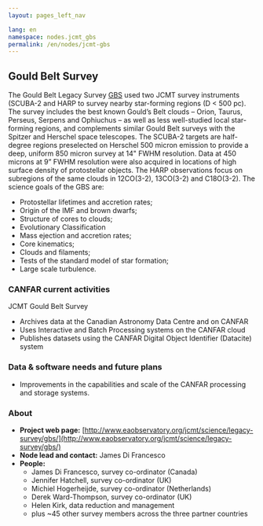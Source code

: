 ```yaml
---
layout: pages_left_nav

lang: en
namespace: nodes.jcmt_gbs
permalink: /en/nodes/jcmt-gbs
---
```


<!-- Content start -->

<h2> Gould Belt Survey </h2>

The Gould Belt Legacy Survey [GBS](http://tinyurl.com/hp4u9ku) used two JCMT survey instruments (SCUBA-2 and HARP to survey nearby star-forming regions (D < 500 pc). The survey includes the best known Gould’s Belt clouds – Orion, Taurus, Perseus, Serpens and Ophiuchus – as well as less well-studied local star-forming regions, and complements similar Gould Belt surveys with the Spitzer and Herschel space telescopes. The SCUBA-2 targets are half-degree regions preselected on Herschel 500 micron emission to provide a deep, uniform 850 micron survey at 14" FWHM resolution.  Data at 450 microns at 9” FWHM resolution were also acquired in locations of high surface density of protostellar objects.  The HARP observations focus on subregions of the same clouds in 12CO(3-2), 13CO(3-2) and C18O(3-2). The science goals of the GBS are:

<ul>
   <li>Protostellar lifetimes and accretion rates;</li>
    <li>Origin of the IMF and brown dwarfs;</li>
   <li> Structure of cores to clouds;</li>
   <li> Evolutionary Classification</li>
   <li> Mass ejection and accretion rates;</li>
    <li>Core kinematics;</li>
    <li>Clouds and filaments;</li>
    <li>Tests of the standard model of star formation;</li>
    <li>Large scale turbulence.</li>
    </ul>


### CANFAR current activities

JCMT Gould Belt Survey

* Archives data at the Canadian Astronomy Data Centre and on CANFAR
* Uses Interactive and Batch Processing systems on the CANFAR cloud
* Publishes datasets using the CANFAR Digital Object Identifier (Datacite) system

### Data & software needs and future plans

* Improvements in the capabilities and scale of the CANFAR processing and storage systems.


### About

* **Project web page:** [http://www.eaobservatory.org/jcmt/science/legacy-survey/gbs/](http://www.eaobservatory.org/jcmt/science/legacy-survey/gbs/)
* **Node lead and contact:** James Di Francesco
* **People:**
  * James Di Francesco, survey co-ordinator (Canada)
  * Jennifer Hatchell, survey co-ordinator (UK)
  * Michiel Hogerheijde, survey co-ordinator (Netherlands)
  * Derek Ward-Thompson, survey co-ordinator (UK)
  * Helen Kirk, data reduction and management
  * plus ~45 other survey members across the three partner countries


<!-- Content end -->

